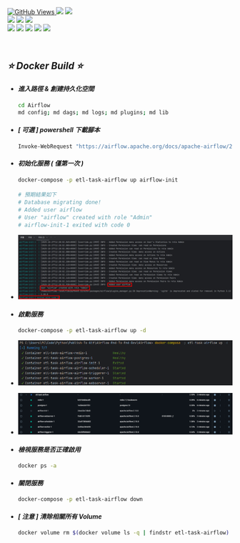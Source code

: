 <a href='https://github.com/Junwu0615/Airflow-End-To-End-Dev'><img alt='GitHub Views' src='https://views.whatilearened.today/views/github/Junwu0615/Airflow-End-To-End-Dev.svg'>
[![](https://img.shields.io/badge/Operating_System-Windows_10-blue.svg?style=plastic)](https://www.microsoft.com/zh-tw/software-download/windows10) 
[![](https://img.shields.io/badge/Project-Apache_Airflow-blue.svg?style=plastic)](https://github.com/Junwu0615/Airflow-End-To-End-Dev) <br>
[![](https://img.shields.io/badge/Technology-Python-yellow.svg?style=plastic)](https://github.com/Junwu0615/Airflow-End-To-End-Dev)
[![](https://img.shields.io/badge/Technology-Airflow-yellow.svg?style=plastic)](https://github.com/Junwu0615/Airflow-End-To-End-Dev)
[![](https://img.shields.io/badge/Technology-Docker-yellow.svg?style=plastic)](https://github.com/Junwu0615/Airflow-End-To-End-Dev) <br>
[![](https://img.shields.io/badge/Technology-GitLab-yellow.svg?style=plastic)](https://github.com/Junwu0615/Airflow-End-To-End-Dev)
[![](https://img.shields.io/badge/Technology-Jenkins-yellow.svg?style=plastic)](https://github.com/Junwu0615/Airflow-End-To-End-Dev)
[![](https://img.shields.io/badge/Technology-Grafana-yellow.svg?style=plastic)](https://github.com/Junwu0615/Airflow-End-To-End-Dev)
[![](https://img.shields.io/badge/Technology-Loki-yellow.svg?style=plastic)](https://github.com/Junwu0615/Airflow-End-To-End-Dev)
[![](https://img.shields.io/badge/Technology-ELK-yellow.svg?style=plastic)](https://github.com/Junwu0615/Airflow-End-To-End-Dev) <br>

<br>

## *⭐ Docker Build ⭐*
- #### *進入路徑 & 創建持久化空間*
  ```bash
  cd Airflow
  md config; md dags; md logs; md plugins; md lib
  ```

- #### *[ 可選 ] powershell 下載腳本*
  ```bash
  Invoke-WebRequest "https://airflow.apache.org/docs/apache-airflow/2.10.0/docker-compose.yaml" -OutFile "docker-compose.yaml"
  ```
  
- #### *初始化服務 ( 僅第一次 )*
  ```bash
  docker-compose -p etl-task-airflow up airflow-init
  
  # 預期結果如下
  # Database migrating done!
  # Added user airflow
  # User "airflow" created with role "Admin"
  # airflow-init-1 exited with code 0
  ```
- ![PNG](../sample/airflow-init.PNG)

- #### *啟動服務*
  ```bash
  docker-compose -p etl-task-airflow up -d
  ```
- ![PNG](../sample/airflow_up.PNG)
- ![PNG](../sample/airflow.PNG)

- #### *檢視服務是否正確啟用*
  ```bash
  docker ps -a
  ```

- #### *關閉服務*
  ```bash
  docker-compose -p etl-task-airflow down
  ```
  
- #### *[ 注意 ] 清除相關所有 Volume*
  ```bash
  docker volume rm $(docker volume ls -q | findstr etl-task-airflow)
  ```